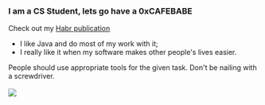 ### I am a CS Student, lets go have a 0xCAFEBABE
Check out my [Habr publication](https://habr.com/ru/users/imaginethis/publications/articles/)

*  I like Java and do most of my work with it;
*  I really like it when my software makes other people's lives easier.

People should use appropriate tools for the given task. Don't be nailing with a screwdriver.
<br>
<br>
<img src="https://froggi.es/github/8bitcow.gif"></img>

